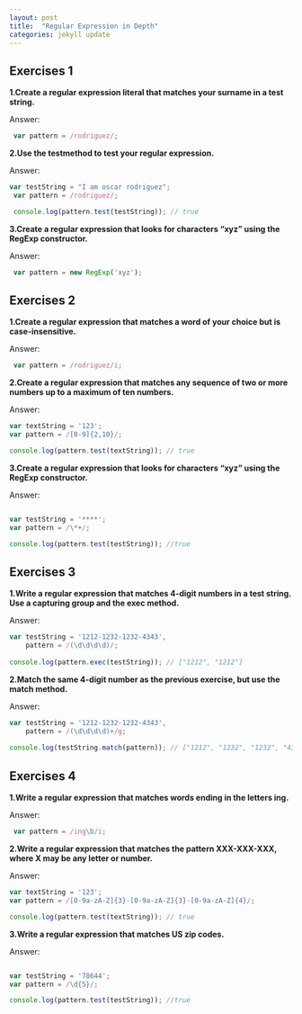 ```yaml
---
layout: post
title:  "Regular Expression in Depth"
categories: jekyll update
---
```


## **Exercises 1**


**1.Create a regular expression literal that matches your surname in a test string.**<br>

<span class="label label-warning">Answer:</span><br>

```javascript
 var pattern = /rodriguez/; 
```

**2.Use the testmethod to test your regular expression.**<br>

<span class="label label-warning">Answer:</span><br>

```javascript
var testString = "I am oscar rodriguez";
 var pattern = /rodriguez/; 

 console.log(pattern.test(testString)); // true
```


**3.Create a regular expression that looks for characters “xyz” using the RegExp constructor.**<br>

<span class="label label-warning">Answer:</span><br>

```javascript
 var pattern = new RegExp('xyz'); 
```


## **Exercises 2**


**1.Create a regular expression that matches a word of your choice but is case-insensitive.**<br>

<span class="label label-warning">Answer:</span><br>

```javascript
 var pattern = /rodriguez/i; 
```

**2.Create a regular expression that matches any sequence of two or more numbers up to a maximum of ten numbers.**<br>

<span class="label label-warning">Answer:</span><br>

```javascript
var textString = '123';
var pattern = /[0-9]{2,10}/;

console.log(pattern.test(textString)); // true 
```


**3.Create a regular expression that looks for characters “xyz” using the RegExp constructor.**<br>

<span class="label label-warning">Answer:</span><br>

```javascript

var testString = '****';
var pattern = /\*+/;

console.log(pattern.test(testString)); //true
```



## **Exercises 3**


**1.Write a regular expression that matches 4-digit numbers in a test string. Use a capturing group and the exec method.**<br>

<span class="label label-warning">Answer:</span><br>

```javascript
var testString = '1212-1232-1232-4343',
    pattern = /(\d\d\d\d)/;
 
console.log(pattern.exec(testString)); // ["1212", "1212"]
```

**2.Match the same 4-digit number as the previous exercise, but use the match method.**<br>

<span class="label label-warning">Answer:</span><br>

```javascript
var testString = '1212-1232-1232-4343',
    pattern = /(\d\d\d\d)+/g;
 
console.log(testString.match(pattern)); // ["1212", "1232", "1232", "4343"]
```


## **Exercises 4**


**1.Write a regular expression that matches words ending in the letters ing.**<br>

<span class="label label-warning">Answer:</span><br>

```javascript
 var pattern = /ing\b/i; 
```

**2.Write a regular expression that matches the pattern XXX-XXX-XXX, where X may be any letter or number.**<br>

<span class="label label-warning">Answer:</span><br>

```javascript
var textString = '123';
var pattern = /[0-9a-zA-Z]{3}-[0-9a-zA-Z]{3}-[0-9a-zA-Z]{4}/;

console.log(pattern.test(textString)); // true 
```


**3.Write a regular expression that matches US zip codes.**<br>

<span class="label label-warning">Answer:</span><br>

```javascript

var testString = '78644';
var pattern = /\d{5}/;

console.log(pattern.test(testString)); //true
```
